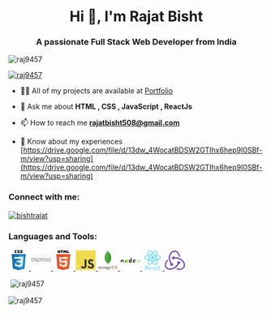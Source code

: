 <h1 align="center">Hi 👋, I'm Rajat Bisht</h1>
<h3 align="center">A passionate Full Stack Web Developer from India</h3>


<p align="left"> <img src="https://komarev.com/ghpvc/?username=raj9457&label=Profile%20views&color=0e75b6&style=flat" alt="raj9457" /> </p>

<p align="left"> <a href="https://github.com/ryo-ma/github-profile-trophy"><img src="https://github-profile-trophy.vercel.app/?username=raj9457" alt="raj9457" /></a> </p>

- 👨‍💻 All of my projects are available at <a target="blank" href="https://raj9457.github.io/">Portfolio</a>

- 💬 Ask me about **HTML , CSS , JavaScript , ReactJs**

- 📫 How to reach me **rajatbisht508@gmail.com**

- 📄 Know about my experiences [https://drive.google.com/file/d/13dw_4WocatBDSW2GTIhx6hep9I0SBf-m/view?usp=sharing](https://drive.google.com/file/d/13dw_4WocatBDSW2GTIhx6hep9I0SBf-m/view?usp=sharing)

<h3 align="left">Connect with me:</h3>
<p align="left">
<a href="https://linkedin.com/in/bishtrajat" target="blank"><img align="center" src="https://raw.githubusercontent.com/rahuldkjain/github-profile-readme-generator/master/src/images/icons/Social/linked-in-alt.svg" alt="bishtrajat" height="30" width="40" /></a>
</p>

<h3 align="left">Languages and Tools:</h3>
<p align="left"> <a href="https://www.w3schools.com/css/" target="_blank" rel="noreferrer"> <img src="https://raw.githubusercontent.com/devicons/devicon/master/icons/css3/css3-original-wordmark.svg" alt="css3" width="40" height="40"/> </a> <a href="https://expressjs.com" target="_blank" rel="noreferrer"> <img src="https://raw.githubusercontent.com/devicons/devicon/master/icons/express/express-original-wordmark.svg" alt="express" width="40" height="40"/> </a> <a href="https://www.w3.org/html/" target="_blank" rel="noreferrer"> <img src="https://raw.githubusercontent.com/devicons/devicon/master/icons/html5/html5-original-wordmark.svg" alt="html5" width="40" height="40"/> </a> <a href="https://developer.mozilla.org/en-US/docs/Web/JavaScript" target="_blank" rel="noreferrer"> <img src="https://raw.githubusercontent.com/devicons/devicon/master/icons/javascript/javascript-original.svg" alt="javascript" width="40" height="40"/> </a> <a href="https://www.mongodb.com/" target="_blank" rel="noreferrer"> <img src="https://raw.githubusercontent.com/devicons/devicon/master/icons/mongodb/mongodb-original-wordmark.svg" alt="mongodb" width="40" height="40"/> </a> <a href="https://nodejs.org" target="_blank" rel="noreferrer"> <img src="https://raw.githubusercontent.com/devicons/devicon/master/icons/nodejs/nodejs-original-wordmark.svg" alt="nodejs" width="40" height="40"/> </a> <a href="https://reactjs.org/" target="_blank" rel="noreferrer"> <img src="https://raw.githubusercontent.com/devicons/devicon/master/icons/react/react-original-wordmark.svg" alt="react" width="40" height="40"/> </a> <a href="https://redux.js.org" target="_blank" rel="noreferrer"> <img src="https://raw.githubusercontent.com/devicons/devicon/master/icons/redux/redux-original.svg" alt="redux" width="40" height="40"/> </a> </p>

<p>&nbsp;<img align="center" src="https://github-readme-stats.vercel.app/api?username=raj9457&show_icons=true&locale=en" alt="raj9457" /></p>

<p><img align="center" src="https://github-readme-streak-stats.herokuapp.com/?user=raj9457&" alt="raj9457" /></p>
